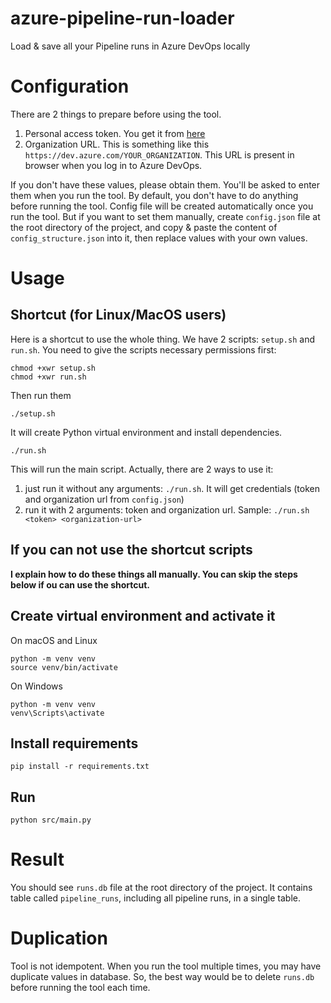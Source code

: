 # azure-pipeline-run-loader
Load &amp; save all your Pipeline runs in Azure DevOps locally

# Configuration
There are 2 things to prepare before using the tool.
1. Personal access token. You get it from [here](https://learn.microsoft.com/en-us/azure/devops/organizations/accounts/use-personal-access-tokens-to-authenticate?view=azure-devops&tabs=Windows)
2. Organization URL. This is something like this `https://dev.azure.com/YOUR_ORGANIZATION`. 
   This URL is present in browser when you log in to Azure DevOps. 

If you don't have these values, please obtain them. You'll be asked to enter them when you run the tool.
By default, you don't have to do anything before running the tool. 
Config file will be created automatically once you run the tool.
But if you want to set them manually, create `config.json` file at the root directory of the project,
and copy & paste the content of `config_structure.json` into it, then replace values with your own values.

# Usage

## Shortcut (for Linux/MacOS users)
Here is a shortcut to use the whole thing. We have 2 scripts: `setup.sh` and `run.sh`.
You need to give the scripts necessary permissions first:
```shell
chmod +xwr setup.sh
chmod +xwr run.sh
```
Then run them
```shell 
./setup.sh
```
It will create Python virtual environment and install dependencies.
```shell
./run.sh
```
This will run the main script. Actually, there are 2 ways to use it:
   1. just run it without any arguments: `./run.sh`. It will get credentials (token and organization url from `config.json`)
   2. run it with 2 arguments: token and organization url. Sample: `./run.sh <token> <organization-url>`

## If you can not use the shortcut scripts
**I explain how to do these things all manually. You can skip the steps below if ou can use the shortcut.** 

## Create virtual environment and activate it

On macOS and Linux
```shell
python -m venv venv
source venv/bin/activate
```

On Windows
```shell
python -m venv venv
venv\Scripts\activate
```

## Install requirements
```shell
pip install -r requirements.txt
```

## Run
```shell
python src/main.py
```

# Result
You should see `runs.db` file at the root directory of the project.
It contains table called `pipeline_runs`, including all pipeline runs, in a single table.

# Duplication
Tool is not idempotent. When you run the tool multiple times, you may have duplicate values in database. 
So, the best way would be to delete `runs.db` before running the tool each time.
